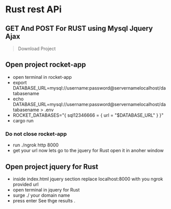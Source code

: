# Rust rest APi 

## GET And POST For RUST using Mysql Jquery Ajax

> Download Project 
## Open project rocket-app 
- open terminal in rocket-app 
- export DATABASE_URL=mysql://username:password@servernamelocalhost/databasename 
-  echo DATABASE_URL=mysql://username:password@servernamelocalhost/databasename > .env
- ROCKET_DATABASES="{ sql12346666 = { url = \"$DATABASE_URL\" } }"                 
- cargo run

### Do not close rocket-app 
- run ./ngrok http 8000
- get your url now lets go to the jquery for Rust open it in anoher window

## Open project jquery for Rust
- inside index.html jquery section replace localhost:8000 with you ngrok provided url
- open terminal in jquery for Rust 
- surge ./ your domain name
- press enter See thge results .

